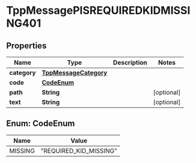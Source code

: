 
# TppMessagePISREQUIREDKIDMISSING401

## Properties
Name | Type | Description | Notes
------------ | ------------- | ------------- | -------------
**category** | [**TppMessageCategory**](TppMessageCategory.md) |  | 
**code** | [**CodeEnum**](#CodeEnum) |  | 
**path** | **String** |  |  [optional]
**text** | **String** |  |  [optional]



<a name="CodeEnum"></a>
## Enum: CodeEnum
Name | Value
---- | -----
MISSING | &quot;REQUIRED_KID_MISSING&quot;



